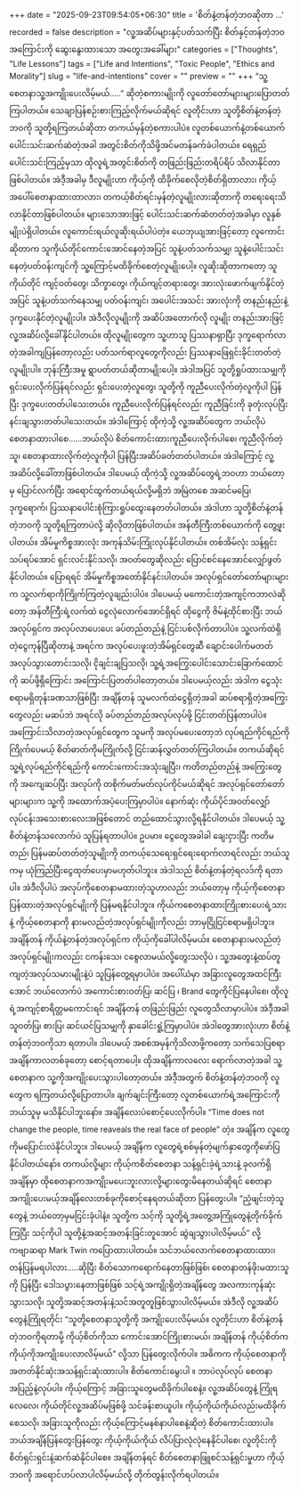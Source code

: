+++
date = "2025-09-23T09:54:05+06:30"
title = 'စိတ်နဲ့တန်တဲ့ဘဝဆိုတာ …'
recorded = false
description = "လူ့အဆိပ်များနှင့်ပတ်သက်ပြီး စိတ်နှင့်တန်တဲ့ဘဝအကြောင်းကို ဆွေးနွေးထားသော အတွေးအခေါ်များ"
categories = ["Thoughts", "Life Lessons"]
tags = ["Life and Intentions", "Toxic People", "Ethics and Morality"]
slug = "life-and-intentions"
cover = ""
preview = ""
+++
“သူ့စေတနာသူ့အကျိုးပေးလိမ့်မယ်…..” ဆိုတဲ့စကားမျိုးကို လူတော်တော်များများပြောတတ်ကြပါတယ်။ သေချာပြန်စဉ်းစားကြည့်လိုက်မယ်ဆိုရင် လူတိုင်းဟာ သူတို့စိတ်နဲ့တန်တဲ့ဘဝကို သူတို့ရကြတယ်ဆိုတာ တကယ်မှန်တဲ့စကားပါပဲ။ လူတစ်ယောက်နဲ့တစ်ယောက် ပေါင်းသင်းဆက်ဆံတဲ့အခါ အတွင်းစိတ်ကိုသိဖို့အင်မတန်ခက်ခဲပါတယ်။ ရေရှည်ပေါင်းသင်းကြည့်မှသာ ထိုလူရဲ့အတွင်းစိတ်ကို တဖြည်းဖြည်းတရိပ်ရိပ် သိလာနိုင်တာဖြစ်ပါတယ်။ အဲဒီ့အခါမှ ဒီလူမျိုးဟာ ကိုယ့်ကို ထိခိုက်စေလိုတဲ့စိတ်ရှိတာလား၊ ကိုယ့်အပေါ်စေတနာထားတာလား၊ တကယ့်စိတ်ရင်းမှန်တဲ့လူမျိုးလားဆိုတာကို တရေးရေးသိလာနိုင်တာဖြစ်ပါတယ်။ များသောအားဖြင့် ပေါင်းသင်းဆက်ဆံတတ်တဲ့အခါမှာ လူနှစ်မျိုးပဲရှိပါတယ်။ လူကောင်းရယ်လူဆိုးရယ်ပါပဲတဲ့။
ယေဘုယျအားဖြင့်တော့ လူကောင်းဆိုတာက သူကိုယ်တိုင်ကောင်းအောင်နေတဲ့အပြင် သူနဲ့ပတ်သက်သမျှ၊ သူနဲ့ပေါင်းသင်းနေတဲ့ပတ်ဝန်းကျင်ကို သူ့ကြောင့်မထိခိုက်စေတဲ့လူမျိုးပေါ့။ လူဆိုးဆိုတာကတော့ သူကိုယ်တိုင် ကျင့်ဝတ်တွေ၊ သိက္ခာတွေ၊ ကိုယ်ကျင့်တရားတွေ၊ အားလုံးဖောက်ဖျက်နိုင်တဲ့အပြင် သူနဲ့ပတ်သက်နေသမျှ ပတ်ဝန်းကျင်၊ အပေါင်းအသင်း အားလုံးကို တနည်းနည်းနဲ့ဒုက္ခပေးနိုင်တဲ့လူမျိုးပါ။ အဲဒီလိုလူမျိုးကို အဆိပ်အတောက်လို လူမျိုး တနည်းအားဖြင့် လူ့အဆိပ်လို့ခေါ်နိုင်ပါတယ်။
ထိုလူမျိုးတွေက သူ့ဟာသူ ပြဿနာရှာပြီး ဒုက္ခရောက်လာတဲ့အခါကျပြန်တော့လည်း ပတ်သက်ရာလူတွေကိုလည်း ပြဿနာဖြေရှင်းခိုင်းတတ်တဲ့လူမျိုးပါ။ ဘုန်းကြီးအမှု ရွာပတ်တယ်ဆိုတာမျိုးပေါ့။ အဲဒါအပြင် သူတို့ရှုပ်ထားသမျှကို ရှင်းပေးလိုက်ပြန်ရင်လည်း ရှင်းပေးတဲ့လူတွေ၊ သူတို့ကို ကူညီပေးလိုက်တဲ့လူကိုပါ ပြန်ပြီး ဒုက္ခပေးတတ်ပါသေးတယ်။ ကူညီပေးလိုက်ပြန်ရင်လည်း ကူညီခြင်းကို ခုတုံးလုပ်ပြီး နင်းချသွားတတ်ပါသေးတယ်။ အဲဒါကြောင့် ထိုကဲ့သို့ လူ့အဆိပ်တွေက ဘယ်လိုပဲစေတနာထားပါစေ……ဘယ်လိုပဲ စိတ်ကောင်းထားကူညီပေးလိုက်ပါစေ၊ ကူညီလိုက်တဲ့သူ၊ စေတနာထားလိုက်တဲ့လူကိုပါ ပြန်ပြီးအဆိပ်ခတ်တတ်ပါတယ်။ အဲဒါကြောင့် လူ့အဆိပ်လို့ခေါ်တာဖြစ်ပါတယ်။ ဒါပေမယ့် ထိုကဲ့သို့ လူ့အဆိပ်တွေရဲ့ဘဝဟာ ဘယ်တော့မှ ပြောင်လက်ပြီး အရောင်ထွက်တယ်ရယ်လို့မရှိဘဲ အမြဲတစေ အဆင်မပြေ၊ ဒုက္ခရောက်၊ ပြဿနာပေါင်းစုံကြားရှုပ်ထွေးနေတတ်ပါတယ်။ အဲဒါဟာ သူတို့စိတ်နဲ့တန်တဲ့ဘဝကို သူတို့ရကြတာပဲလို့ ဆိုလိုတာဖြစ်ပါတယ်။
အန်တီကြီးတစ်ယောက်ကို တွေ့ဖူးပါတယ်။ အိမ်မှုကိစ္စအားလုံး အကုန်သိမ်းကြုံးလုပ်နိုင်ပါတယ်။ တစ်အိမ်လုံး သန့်ရှင်းသပ်ရပ်အောင် ရှင်းလင်းနိုင်သလို၊ အဝတ်တွေဆိုလည်း ပြောင်စင်နေအောင်လျှော်ဖွတ်နိုင်ပါတယ်။ ပြောရရင် အိမ်မှုကိစ္စအတော်နိုင်နင်းပါတယ်။ အလုပ်ရှင်တော်တော်များများက သူ့လက်ရာကိုကြိုက်ကြတဲ့လူချည်းပါပဲ။ ဒါပေမယ့် မကောင်းတဲ့အကျင့်ကဘာလဲဆိုတော့ အန်တီကြီးရဲ့လက်ထဲ ငွေလုံလောက်အောင်ရှိရင် ထိုငွေကို ဇိမ်နဲ့ထိုင်စားပြီး ဘယ်အလုပ်ရှင်က အလုပ်လာပေးပေး ခပ်တည်တည်နဲ့ ငြင်းပစ်လိုက်တာပါပဲ။ သူ့လက်ထဲရှိတဲ့ငွေကုန်ပြီဆိုတာနဲ့ အရင်က အလုပ်ပေးဖူးတဲ့အိမ်ရှင်တွေဆီ ချောင်းပေါက်မတတ် အလုပ်သွားတောင်းသလို၊ ငိုချင်းချပြသလို၊ သူ့ရဲ့အကြွေးပေါင်းသောင်းခြောက်ထောင်ကို ဆပ်ဖို့ရှိကြောင်း အကြောင်းပြတတ်ပါတော့တယ်။ ဒါပေမယ့်လည်း အဲဒါက ငွေသုံးစရာမရှိတုန်းခဏသာဖြစ်ပြီး အချိန်တန် သူမလက်ထဲငွေရှိတဲ့အခါ ဆပ်စရာရှိတဲ့အကြွေးတွေလည်း မဆပ်ဘဲ အရင်လို ခပ်တည်တည်အလုပ်လုပ်ဖို့ ငြင်းတတ်ပြန်တာပါပဲ။ အကြောင်းသိလာတဲ့အလုပ်ရှင်တွေက သူမကို အလုပ်မပေးတော့ဘဲ လုပ်ရည်ကိုင်ရည်ကိုကြိုက်ပေမယ့် စိတ်ဓာတ်ကိုမကြိုက်လို့ ငြင်းဆန်လွှတ်တတ်ကြပါတယ်။ တကယ်ဆိုရင် သူ့ရဲ့လုပ်ရည်ကိုင်ရည်ကို ကောင်းကောင်းအသုံးချပြီး၊ ကတိတည်တည်နဲ့ အကြွေးတွေကို အကျေဆပ်ပြီး အလုပ်ကို တစိုက်မတ်မတ်လုပ်ကိုင်မယ်ဆိုရင် အလုပ်ရှင်တော်တော်များများက သူ့ကို အထောက်အပံ့ပေးကြမှာပါပဲ။ နောက်ဆုံး ကိုယ်ပိုင်အဝတ်လျှော်လုပ်ငန်းအသေးစားလေးအဖြစ်တောင် တည်ထောင်သွားလို့ရနိုင်ပါတယ်။ ဒါပေမယ့် သူ့စိတ်နဲ့တန်သလောက်ပဲ သူပြန်ရတာပါပဲ။
ဥပမာ။ ငွေတွေအခါခါ ချေးငှားပြီး ကတိမတည်၊ ပြန်မဆပ်တတ်တဲ့သူမျိုးကို တကယ့်သေရေးရှင်ရေးရောက်လာရင်လည်း ဘယ်သူကမှ ယုံကြည်ပြီးငွေထုတ်ပေးမှာမဟုတ်ပါဘူး။ အဲဒါသည် စိတ်နဲ့တန်တဲ့ရလဒ်ကို ရတာပါ။ အဲဒီလိုပါပဲ အလုပ်ကိုစေတနာမထားတဲ့သူဟာလည်း ဘယ်တော့မှ ကိုယ့်ကိုစေတနာပြန်ထားတဲ့အလုပ်ရှင်မျိုးကို ပြန်မရနိုင်ပါဘူး။ ကိုယ်ကစေတနာထားကြိုးစားပေးရဲ့သားနဲ့ ကိုယ့်စေတနာကို နားမလည်တဲ့အလုပ်ရှင်မျိုးကိုလည်း ဘာမှငြိုငြင်စရာမရှိပါဘူး။ အချိန်တန် ကိုယ်နဲ့တန်တဲ့အလုပ်ရှင်က ကိုယ့်ကိုခေါ်ပါလိမ့်မယ်။ စေတနာနားမလည်တဲ့အလုပ်ရှင်မျိုးကလည်း ငကန်းသေ၊ ငစွေလာမယ်လို့တွေးသလိုပဲ ၊ သူ့အတွေးနဲ့ထပ်တူကျတဲ့အလုပ်သမားမျိုးနဲ့ပဲ သူပြန်တွေ့ရမှာပါပဲ။ အပေါ်ယံမှာ အခြားလူတွေအထင်ကြီးအောင် ဘယ်လောက်ပဲ အကောင်းစားဝတ်ပြ၊ ဆင်ပြ ၊ Brand တွေကိုင်ပြနေပါစေ၊ ထိုလူရဲ့အကျင့်စာရိတ္တမကောင်းရင် အချိန်တန် တဖြည်းဖြည်း လူတွေသိလာမှာပါပဲ။ အဲဒီ့အခါ သူဝတ်ပြ၊ စားပြ၊ ဆင်ယင်ပြသမျှကို နှာခေါင်းရှုံ့ကြမှာပါပဲ။ အဲဒါတွေအားလုံးဟာ စိတ်နဲ့တန်တဲ့ဘဝကိုသာ ရတာပါ။ ဒါပေမယ့် အစစ်အမှန်ကိုသိလာဖို့ကတော့ သက်သေပြစရာအချိန်ကာလတစ်ခုတော့ စောင့်ရတာပေါ့။ ထိုအချိန်ကာလလေး ရောက်လာတဲ့အခါ သူ့စေတနာက သူ့ကိုအကျိုးပေးသွားပါတော့တယ်။ အဲဒီ့အတွက် စိတ်နဲ့တန်တဲ့ဘဝကို လူတွေက ရကြတယ်လို့ပြောတာပါ။ ချက်ချင်းကြီးတော့ လူတစ်ယောက်ရဲ့အကြောင်းကို ဘယ်သူမှ မသိနိုင်ပါဘူးနော်။ အချိန်လေးပဲစောင့်ပေးလိုက်ပါ။ “Time does not change the people, time reaveals the real face of people” တဲ့။ အချိန်က လူတွေကိုမပြောင်းလဲနိုင်ပါဘူး။ ဒါပေမယ့် အချိန်က လူတွေရဲ့စစ်မှန်တဲ့မျက်နှာတွေကိုဖော်ပြနိုင်ပါတယ်နော်။ တကယ်လို့များ ကိုယ့်ကစိတ်စေတနာ သန့်ရှင်းခဲ့ရဲ့သားနဲ့ ခုလက်ရှိအချိန်မှာ ထိုစေတနာကအကျိုးမပေးဘူးလားလို့များတွေးမိနေတယ်ဆိုရင် စေတနာအကျိုးပေးမယ့်အချိန်လေးတစ်ခုကိုစောင့်နေရတယ်ဆိုတာ ပြန်တွေးပါ။ “ညံ့ဖျင်းတဲ့သူတွေနဲ့ ဘယ်တော့မှမငြင်းခုံပါနဲ့။ သူတို့က သင့်ကို သူတို့ရဲ့အတွေ့အကြုံတွေနဲ့တိုက်ခိုက်ကြပြီး သင့်ကိုပါ သူတို့နဲ့အဆင့်အတန်းခြင်းတူအောင် ဆွဲချသွားပါလိမ့်မယ်” လို့ ကဗျာဆရာ Mark Twin ကပြောထားပါတယ်။ သင်ဘယ်လောက်စေတနာထားထား၊ တန်ပြန်မရပါလား…..ဆိုပြီး စိတ်သောကရောက်နေတာဖြစ်ဖြစ်၊ စေတနာတန်ဖိုးမထားသူကို ပြန်ပြီး ဒေါသပွားနေတာဖြစ်ဖြစ် သင့်ရဲ့အကျိုးရှိတဲ့အချိန်တွေ အလကားကုန်ဆုံးသွားသလို၊ သူတို့အဆင့်အတန်းနဲ့သင်အတူတူဖြစ်သွားပါလိမ့်မယ်။ အဲဒီလို လူ့အဆိပ်တွေနဲ့ကြုံရတိုင်း “သူတို့စေတနာသူတို့ကို အကျိုးပေးလိမ့်မယ်။ လူတိုင်းဟာ စိတ်နဲ့တန်တဲ့ဘဝကိုရတာမို့ ကိုယ့်စိတ်ကိုသာ ကောင်းအောင်ကြိုးစားမယ်၊ အချိန်တန် ကိုယ့်စိတ်က ကိုယ့်ကိုအကျိုးပေးလာလိမ့်မယ်” လို့သာ ပြန်တွေးလိုက်ပါ။
အဓိကက ကိုယ့်စေတနာကို အတတ်နိုင်ဆုံးအသန့်ရှင်းဆုံးထားပါ။ စိတ်ကောင်းမွေးပါ ။ ဘာပဲလုပ်လုပ် စေတနာအပြည့်နဲ့လုပ်ပါ။ ကိုယ့်ကြောင့် အခြားသူတွေမထိခိုက်ပါစေနဲ့။ လူ့အဆိပ်တွေနဲ့ ကြုံရလေလေ၊ ကိုယ်တိုင်လူ့အဆိပ်မဖြစ်ဖို့ သင်ခန်းစာယူပါ။ ကိုယ့်ကိုယ်ကိုယ်လည်းမထိခိုက်စေသလို၊ အခြားသူကိုလည်း ကိုယ့်ကြောင့်မနစ်နာပါစေနဲ့ဆိုတဲ့ စိတ်ကောင်းထားပါ။ ဘယ်အချိန်ပြန်တွေးပြန်တွေး ကိုယ့်ကိုယ်ကိုယ် လိပ်ပြာလုံလုံနေနိုင်ပါစေ၊ လူတိုင်းကို စိတ်ရှင်းရှင်းနဲ့ဆက်ဆံနိုင်ပါစေ။ အချိန်တန်ရင် စိတ်စေတနာဖြူစင်သန့်ရှင်းမှုဟာ ကိုယ့်ဘဝကို အရောင်ဟပ်လာပါလိမ့်မယ်လို့ တိုက်တွန်းလိုက်ရပါတယ်။ 